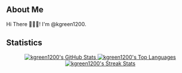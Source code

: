 ## About Me
Hi There 🙋🏻‍♂️! I'm @kgreen1200.

## Statistics
<div align="center">
    <a href="https:/github.com/kgreen1200">
        <img alt="kgreen1200's GitHub Stats" src="https://github-readme-stats.vercel.app/api?username=kgreen1200&count_private=true&show_icons=true&theme=tokyonight&hide_border=true&bg_color=00000000
        ">
        <img alt="kgreen1200's Top Languages" src="https://github-readme-stats.vercel.app/api/top-langs/?username=kgreen1200&layout=compact&theme=tokyonight&hide_border=true&bg_color=00000000
        ">
        <img alt="kgreen1200's Streak Stats" src="https://github-readme-streak-stats.herokuapp.com?user=kgreen1200&layout=compact&theme=tokyonight&hide_border=true&background=00000000">
    </a>
</div>
